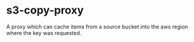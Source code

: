 # s3-copy-proxy
A proxy which can cache items from a source bucket into the aws region where the key was requested.
